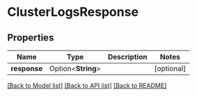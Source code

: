 # ClusterLogsResponse

## Properties

Name | Type | Description | Notes
------------ | ------------- | ------------- | -------------
**response** | Option<**String**> |  | [optional]

[[Back to Model list]](../README.md#documentation-for-models) [[Back to API list]](../README.md#documentation-for-api-endpoints) [[Back to README]](../README.md)



